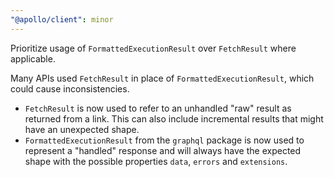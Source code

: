 ```yaml
---
"@apollo/client": minor
---
```


Prioritize usage of `FormattedExecutionResult` over `FetchResult` where applicable.

Many APIs used `FetchResult` in place of `FormattedExecutionResult`, which could
cause inconsistencies.

* `FetchResult` is now used to refer to an unhandled "raw" result as returned from
  a link.
  This can also include incremental results that might have an unexpected shape.
* `FormattedExecutionResult` from the `graphql` package is now used to represent
  a "handled" response and will always have the expected shape with the possible
  properties `data`, `errors` and `extensions`.
